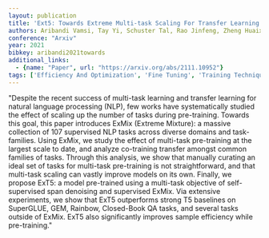```yaml
---
layout: publication
title: 'Ext5: Towards Extreme Multi-task Scaling For Transfer Learning'
authors: Aribandi Vamsi, Tay Yi, Schuster Tal, Rao Jinfeng, Zheng Huaixiu Steven, Mehta Sanket Vaibhav, Zhuang Honglei, Tran Vinh Q., Bahri Dara, Ni Jianmo, Gupta Jai, Hui Kai, Ruder Sebastian, Metzler Donald
conference: "Arxiv"
year: 2021
bibkey: aribandi2021towards
additional_links:
  - {name: "Paper", url: "https://arxiv.org/abs/2111.10952"}
tags: ['Efficiency And Optimization', 'Fine Tuning', 'Training Techniques']
---
```

"Despite the recent success of multi-task learning and transfer learning for natural language processing (NLP), few works have systematically studied the effect of scaling up the number of tasks during pre-training. Towards this goal, this paper introduces ExMix (Extreme Mixture): a massive collection of 107 supervised NLP tasks across diverse domains and task-families. Using ExMix, we study the effect of multi-task pre-training at the largest scale to date, and analyze co-training transfer amongst common families of tasks. Through this analysis, we show that manually curating an ideal set of tasks for multi-task pre-training is not straightforward, and that multi-task scaling can vastly improve models on its own. Finally, we propose ExT5: a model pre-trained using a multi-task objective of self-supervised span denoising and supervised ExMix. Via extensive experiments, we show that ExT5 outperforms strong T5 baselines on SuperGLUE, GEM, Rainbow, Closed-Book QA tasks, and several tasks outside of ExMix. ExT5 also significantly improves sample efficiency while pre-training."
